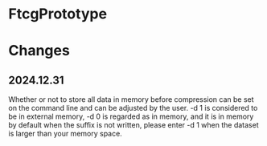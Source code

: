 # FtcgPrototype


# Changes
## 2024.12.31
Whether or not to store all data in memory before compression can be set on the command line and can be adjusted by the user. -d 1 is considered to be in external memory, -d 0 is regarded as in memory, and it is in memory by default when the suffix is not written, please enter -d 1 when the dataset is larger than your memory space.